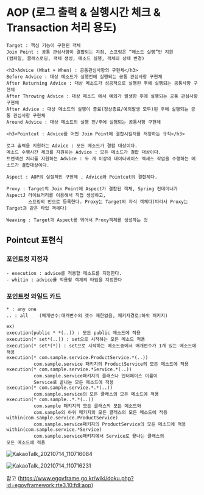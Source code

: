 <h1>AOP (로그 출력 & 실행시간 체크 & Transaction 처리 용도) </h1>


    Target : 핵심 기능이 구현된 객체
    Join Point : 공통 관심사항이 결합되는 지점, 스프링은 “메소드 실행”만 지원
    (컴파일, 클래스로딩, 객체 생성, 메소드 실행, 객체의 상태 변경)

    <h3>Advice (What + When) : 공통관심사항의 구현체</h3>
    Before Advice : 대상 메소드가 실행전에 실행되는 공통 관심사항 구현체
    After Returning Advice : 대상 메소드가 성공적으로 실행된 후에 실행되는 공통사항 구현체
    After Throwing Advice : 대상 메소드 에서 예외가 발생한 후에 실행되는 공통 관심사항 구현체
    After Advice : 대상 메소드의 실행이 종료(정상종료/예외발생 모두)된 후에 실행되는 공통 관심사항 구현체
    Around Advice : 대상 메소드의 실행 전/후에 실행되는 공통사항 구현체

    <h3>Pointcut : Advice를 어떤 Join Point에 결합시킬지를 저장하는 규칙</h3>

    로그 출력을 지원하는 Advice : 모든 메소드가 결합 대상이다.
    메소드 수행시간 체크를 지원하는 Advice : 모든 메소드가 결합 대상이다.
    트랜잭션 처리를 지원하는 Advice : 두 개 이상의 데이터베이스 엑세스 작업을 수행하는 메소드가 결합대상이다.

    Aspect : AOP의 실질적인 구현체 , Advice와 Pointcut의 결합체다.

    Proxy : Target의 Join Point에 Aspect가 결합된 객체, Spring 컨테이너가 AspectJ 라이브러리를 이용해서 직접 생성하고,
            스프링의 빈으로 등록한다. Proxy는 Target의 자식 객체다(따라서 Proxy는 Target과 같은 타입 객체다)

    Weaving : Target과 Aspect를 엮어서 Proxy객체를 생성하는 것 

<h2>Pointcut 표현식</h2>
  
<h3>포인트컷 지정자</h3>
  
    - execution : advice를 적용할 메소드를 지정한다.
    - whitin : advice를 적용할 객체의 타입을 지정한다


<h3>포인트컷 와일드 카드</h3>

    * : any one
    .. : all	(매개변수:매개변수의 갯수 제한없음, 패키지경로:하위 패키지)
    
    ex)
    execution(public * *(..)) : 모든 public 메소드에 적용
    execution(* set*(..)) : set으로 시작하는 모든 메소드 적용
    execution(* set*(*)) : set으로 시작하는 메소드중에서 매개변수가 1개 있는 메소드에 적용
    execution(* com.sample.service.ProductService.*(..))
              com.sample.service 패키지의 ProductService의 모든 메소드에 적용
    execution(* com.sample.service.*Service.*(..))
              com.sample.service패키지의 클래스나 인터페이스 이름이
              Service로 끝나는 모든 메소드에 적용
    execution(* com.sample.service.*.*(..))
              com.sample.service의 모든 클래스의 모든 메소드에 적용
    execution(* com.sample..*.*(..))
              com.sample 패키지의 모든 클래스의 모든 메소드와
              com.sample의 하위 패키지의 모든 클래스의 모든 메소드에 적용
    within(com.sample.service.ProductService)
              com.sample.service패키지의 ProductService의 모든 메소드에 적용
    within(com.sample.service.*Service)
              com.sample.service패키지에서 Service로 끝나는 클래스의
    모든 메소드에 적용
    
![KakaoTalk_20210714_110716084](https://user-images.githubusercontent.com/80470138/125654743-2ab27ea3-b009-4e8d-808e-776524a8ecef.png)

![KakaoTalk_20210714_110716231](https://user-images.githubusercontent.com/80470138/125654934-164d16f7-25bd-4afe-a190-83ecd7325379.png)

  
  참고 (https://www.egovframe.go.kr/wiki/doku.php?id=egovframework:rte3.10:fdl:aop)
